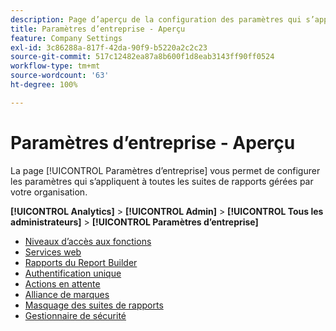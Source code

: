 ```yaml
---
description: Page d’aperçu de la configuration des paramètres qui s’appliquent à toutes les suites de rapports gérées par votre entreprise.
title: Paramètres d’entreprise - Aperçu
feature: Company Settings
exl-id: 3c86288a-817f-42da-90f9-b5220a2c2c23
source-git-commit: 517c12482ea87a8b600f1d8eab3143ff90ff0524
workflow-type: tm+mt
source-wordcount: '63'
ht-degree: 100%

---
```


# Paramètres d’entreprise - Aperçu

La page [!UICONTROL Paramètres d’entreprise] vous permet de configurer les paramètres qui s’appliquent à toutes les suites de rapports gérées par votre organisation.

**[!UICONTROL Analytics]** > **[!UICONTROL Admin]** > **[!UICONTROL Tous les administrateurs]** > **[!UICONTROL Paramètres d’entreprise]**

+ [Niveaux d’accès aux fonctions](feature-access-levels.md)
+ [Services web](web-services-admin.md)
+ [Rapports du Report Builder](report-builder-reports-admin.md)
+ [Authentification unique](single-signon-admin.md)
+ [Actions en attente](pending-actions-admin.md)
+ [Alliance de marques](co-branding-admin.md)
+ [Masquage des suites de rapports](c-hide-report-suites.md)
+ [Gestionnaire de sécurité](security-manager.md)
